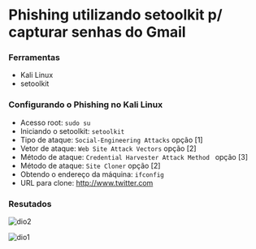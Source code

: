 # Phishing utilizando setoolkit p/ capturar senhas do Gmail

### Ferramentas

- Kali Linux
- setoolkit

### Configurando o Phishing no Kali Linux

- Acesso root: ``` sudo su ```
- Iniciando o setoolkit: ``` setoolkit ```
- Tipo de ataque: ``` Social-Engineering Attacks ``` opção [1]
- Vetor de ataque: ``` Web Site Attack Vectors ``` opção [2]
- Método de ataque: ```Credential Harvester Attack Method ``` opção [3]
- Método de ataque: ``` Site Cloner ``` opção [2]
- Obtendo o endereço da máquina: ``` ifconfig ```
- URL para clone: http://www.twitter.com

### Resutados
![dio2](https://github.com/user-attachments/assets/f3a1129e-d4df-4eeb-b6e7-6d827d2f2969)

![dio1](https://github.com/user-attachments/assets/b5c56b3d-5a51-4de4-a17c-4c0d18b873fc)
